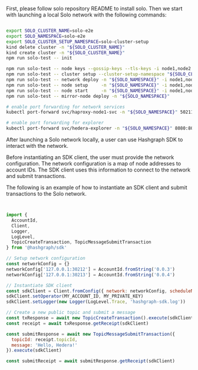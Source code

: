 
First, please follow solo repository README to install solo.
Then we start with launching a local Solo network with the following commands:

```bash

export SOLO_CLUSTER_NAME=solo-e2e
export SOLO_NAMESPACE=solo-e2e
export SOLO_CLUSTER_SETUP_NAMESPACE=solo-cluster-setup
kind delete cluster -n "${SOLO_CLUSTER_NAME}"
kind create cluster -n "${SOLO_CLUSTER_NAME}"
npm run solo-test -- init

npm run solo-test -- node keys --gossip-keys --tls-keys -i node1,node2
npm run solo-test -- cluster setup --cluster-setup-namespace "${SOLO_CLUSTER_SETUP_NAMESPACE}"
npm run solo-test -- network deploy -n "${SOLO_NAMESPACE}" -i node1,node2
npm run solo-test -- node setup     -n "${SOLO_NAMESPACE}" -i node1,node2
npm run solo-test -- node start     -n "${SOLO_NAMESPACE}" -i node1,node2
npm run solo-test -- mirror-node deploy -n "${SOLO_NAMESPACE}"

# enable port forwarding for network services
kubectl port-forward svc/haproxy-node1-svc -n "${SOLO_NAMESPACE}" 50211:50211 &

# enable port forwarding for explorer
kubectl port-forward svc/hedera-explorer -n "${SOLO_NAMESPACE}" 8080:80 &

```

  
  
After launching a Solo network locally, a user can use Hashgraph SDK to interact with the network. 

Before instantiating an SDK client, the user must provide the network configuration. 
The network configuration is a map of node addresses to account IDs. 
The SDK client uses this information to connect to the network and submit transactions.

The following is an example of how to instantiate an SDK client and submit transactions to the Solo network.

```javascript


import {
  AccountId,
  Client,
  Logger,
  LogLevel,
  TopicCreateTransaction, TopicMessageSubmitTransaction
} from '@hashgraph/sdk'

// Setup network configuration
const networkConfig = {}
networkConfig['127.0.0.1:30212'] = AccountId.fromString('0.0.3')
networkConfig['127.0.0.1:30213'] = AccountId.fromString('0.0.4')

// Instantiate SDK client
const sdkClient = Client.fromConfig({ network: networkConfig, scheduleNetworkUpdate: false })
sdkClient.setOperator(MY_ACCOUNT_ID, MY_PRIVATE_KEY)
sdkClient.setLogger(new Logger(LogLevel.Trace, 'hashgraph-sdk.log'))

// Create a new public topic and submit a message
const txResponse = await new TopicCreateTransaction().execute(sdkClient)
const receipt = await txResponse.getReceipt(sdkClient)

const submitResponse = await new TopicMessageSubmitTransaction({
  topicId: receipt.topicId,
  message: 'Hello, Hedera!'
}).execute(sdkClient)

const submitReceipt = await submitResponse.getReceipt(sdkClient)

```
